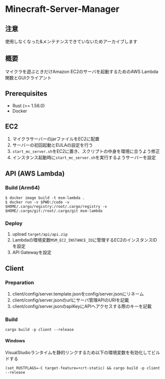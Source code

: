 # Minecraft-Server-Manager

## 注意

使用しなくなった&メンテナンスできていないためアーカイブします

## 概要

マイクラを遊ぶときだけAmazon EC2のサーバを起動するためのAWS Lambda関数とGUIクライアント

## Prerequisites

* Rust (>= 1.56.0)
* Docker

## EC2

1. マイクラサーバーのjarファイルをEC2に配置
2. サーバーの初回起動とEULAの設定を行う
3. ```start_mc_server.sh```をEC2に置き、スクリプトの中身を環境に合うよう修正
4. インスタンス起動時に```start_mc_server.sh```を実行するようサーバーを設定

## API (AWS Lambda)

### Build (Arm64)

```shell
$ docker image build -t msm-lambda .
$ docker run -v $PWD:/code -v $HOME/.cargo/registry:/root/.cargo/registry -v $HOME/.cargo/git:/root/.cargo/git msm-lambda
```

### Deploy

1. upload ```target/api/api.zip```
2. Lambdaの環境変数```MSM_EC2_INSTANCE_ID```に管理するEC2のインスタンスIDを設定
3. API Gatewayを設定

## Client

### Preparation

1. client/config/server.template.jsonをconfig/server.jsonにリネーム
2. client/config/server.jsonのurlにサーバ管理APIのURIを記載
3. client/config/server.jsonのapiKeyにAPIへアクセスする際のキーを記載

### Build

```shell
cargo build -p client --release
```

#### Windows

VisualStudioランタイムを静的リンクするため以下の環境変数を有効化してビルドする

```DOS
(set RUSTFLAGS=-C target-feature=+crt-static) && cargo build -p client --release
```
